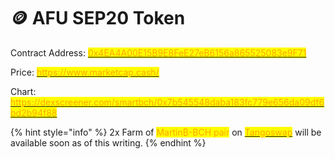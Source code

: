 # 🪙 AFU SEP20 Token

Contract Address: [<mark style="color:orange;">0x4EA4A00E15B9E8FeE27eB6156a865525083e9F71</mark>](https://www.smartscan.cash/address/0x4ea4a00e15b9e8fee27eb6156a865525083e9f71)

Price: [<mark style="color:orange;">https://www.marketcap.cash/</mark>](https://www.marketcap.cash)

Chart: [<mark style="color:orange;">https://dexscreener.com/smartbch/0x7b545548daba183fc779e656da09df6bd2b94f88</mark>](https://dexscreener.com/smartbch/0x7b545548daba183fc779e656da09df6bd2b94f88)<mark style="color:orange;"></mark>

{% hint style="info" %}
2x Farm of <mark style="color:orange;">Martin₿-BCH pair</mark> on [<mark style="color:orange;">Tangoswap</mark>](https://tangoswap.cash) will be available soon as of this writing.
{% endhint %}
